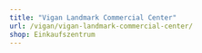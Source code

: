 ```yaml
---
title: "Vigan Landmark Commercial Center"
url: /vigan/vigan-landmark-commercial-center/
shop: Einkaufszentrum
---
```

